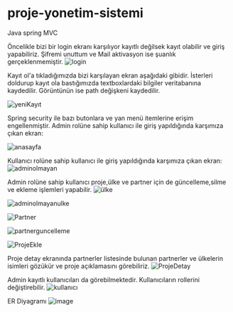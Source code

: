 # proje-yonetim-sistemi
Java spring MVC

Öncelikle bizi bir login ekranı karşılıyor kayıtlı değilsek kayıt olabilir ve giriş yapabiliriz. Şifremi unuttum ve Mail aktivasyon ise şuanlık gerçeklenmemiştir.
![login](https://user-images.githubusercontent.com/27950192/127588952-0479ff97-44f5-4367-90f1-b10761eea140.jpg)


Kayıt ol'a tıkladığımızda bizi karşılayan ekran aşağıdaki gibidir. İsterleri doldurup kayıt ola bastığımızda textboxlardaki bilgiler veritabanına kaydedilir. Görüntünün ise path değişkeni kaydedilir.

![yeniKayıt](https://user-images.githubusercontent.com/27950192/127588999-a63271b1-3129-4957-94d4-0af3084299ed.png)

Spring security ile bazı butonlara ve yan menü itemlerine erişim engellenmiştir.
Admin rolüne sahip kullanıcı ile giriş yapıldığında karşımıza çıkan ekran:

![anasayfa](https://user-images.githubusercontent.com/27950192/127589015-6bb9b7ad-eabd-4878-a3ce-9a41bdbcf136.png)


Kullanıcı rolüne sahip kullanıcı ile giriş yapıldığında karşımıza çıkan ekran:
![adminolmayan](https://user-images.githubusercontent.com/27950192/127589097-04df4084-59f8-44cf-ba05-4985dfac0e20.png)


Admin rolüne sahip kullanıcı proje,ülke ve partner için de güncelleme,silme ve ekleme işlemleri yapabilir.
![ülke](https://user-images.githubusercontent.com/27950192/127589115-b2051318-2b29-45a2-a63d-23f4647b7743.png)


![adminolmayanulke](https://user-images.githubusercontent.com/27950192/127589125-0ce73226-fae2-474c-9406-f93a2a3ded09.png)


![Partner](https://user-images.githubusercontent.com/27950192/127589195-1d4c0ec3-8190-41e6-b45d-2b68b0e38c4e.png)


![partnerguncelleme](https://user-images.githubusercontent.com/27950192/127589209-c943e0f5-9407-4232-adb1-45189db8b874.png)


![ProjeEkle](https://user-images.githubusercontent.com/27950192/127589215-405dbd34-d0a6-4008-8369-438e424e7d7d.png)

Proje detay ekranında partnerler listesinde bulunan partnerler ve ülkelerin isimleri gözükür ve proje açıklamasını görebiliriz.
![ProjeDetay](https://user-images.githubusercontent.com/27950192/127589219-a9c3315b-93b7-4687-9c10-cf5c83f8f055.png)


Admin kayıtlı kullanıcıları da görebilmektedir. Kullanıcıların rollerini değiştirebilir.
![kullanıcı](https://user-images.githubusercontent.com/27950192/127589225-38c174a2-3cc6-4354-8e9c-5f603110ecc0.png)



ER Diyagramı
![image](https://user-images.githubusercontent.com/27950192/127637362-26c265ad-e808-41a6-a83f-f1a1c0450474.png)

